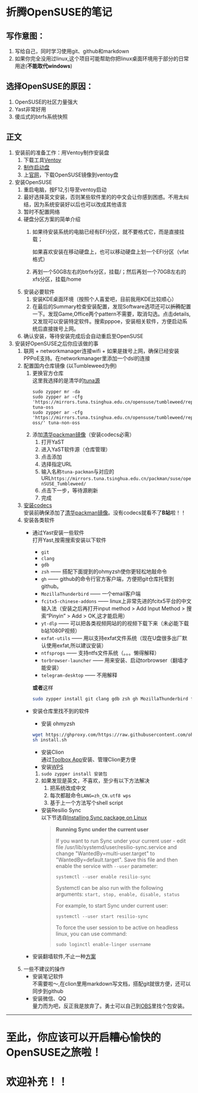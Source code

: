 # 折腾OpenSUSE的笔记
## 写作意图：
1. 写给自己，同时学习使用git、github和markdown
2. 如果你完全没用过linux,这个项目可能帮助你把linux桌面环境用于部分的日常用途(**不能取代windows**)
## 选择OpenSUSE的原因：
1. OpenSUSE的社区力量强大
2. Yast非常好用
3. 傻瓜式的btrfs系统快照
## 正文

1. 安装前的准备工作：用Ventoy制作安装盘
   1. 下载工具[Ventoy](https://www.ventoy.net/cn/download.html "下载ventoy工具")
   2. [制作启动盘](https://www.ventoy.net/cn/doc_start.html)
   3. 上[官网](https://www.opensuse.org/)，下载OpenSUSE镜像到ventoy盘
2. 安装OpenSUSE
    1. 重启电脑，按F12,引导至ventoy启动
    2. 最好选择英文安装，否则某些软件里的的中文会让你感到困惑。不用太纠结，因为系统安装好以后也可以改成其他语言
    3. 暂时不配置网络
    4. 硬盘分区方案的简单介绍
        1. 如果待安装系统的电脑已经有EFI分区，就不要格式它，而是直接挂载；

           如果喜欢安装在移动硬盘上，也可以移动硬盘上划一个EFI分区（vfat格式）
        2. 再划一个50GB左右的btrfs分区，挂载/；然后再划一个70GB左右的xfs分区，挂载/home
    5. 安装必要软件
        1. 安装KDE桌面环境（按照个人喜爱吧，目前我用KDE比较顺心）
        2. 在最后的Summary检查安装配置，发现Software选项还可以~~折腾~~配置一下。发现Game,Office两个pattern不需要，取消勾选。点击details,又发现可以安装特定软件。搜索pppoe，安装相关软件，方便启动系统后直接拨号上网。
    6. 确认安装，等待安装完成后会自动重启至OpenSUSE
3. 安装好OpenSUSE之后你应该做的事
    1. 联网
             + networkmanager连接wifi
             + 如果是拨号上网，确保已经安装PPPoE支持。在networkmanager里添加一个dsl的连接
    2. 配置国内仓库镜像 (以Tumbleweed为例)
       1. 更换官方仓库  
       这里我选择的是清华的[tuna源](https://mirrors.tuna.tsinghua.edu.cn/help/opensuse/)
          ```
          sudo zypper mr -da
          sudo zypper ar -cfg 'https://mirrors.tuna.tsinghua.edu.cn/opensuse/tumbleweed/repo/oss/' tuna-oss
          sudo zypper ar -cfg 'https://mirrors.tuna.tsinghua.edu.cn/opensuse/tumbleweed/repo/non-oss/' tuna-non-oss
          ```
       2. 添加[清华packman镜像](https://mirrors.tuna.tsinghua.edu.cn/help/opensuse/)（安装codecs必需）
           1. 打开YaST
           2. 进入YaST软件源（仓库管理）
           3. 点击添加
           4. 选择指定URL
           5. 输入名称`tuna-packman`与对应的URL`https://mirrors.tuna.tsinghua.edu.cn/packman/suse/openSUSE_Tumbleweed/`
           6. 点击下一步，等待源刷新
           7. 完成
    3. [安装codecs](https://en.opensuse.org/SDB:Installing_codecs_from_Packman_repositories#Option_3:_YaST)  
       安装前确保添加了[清华packman镜像](https://mirrors.tuna.tsinghua.edu.cn/help/opensuse/)。没有codecs就看不了**B站**啦！！
    4. 安装各类软件
       - 通过Yast安装一些软件  
         打开Yast,按需搜索安装以下软件
           + `git`
           + `clang`
           + `gdb`
           + `zsh` —— 搭配下面提到的ohmyzsh使你更轻松地敲命令
           + `gh` —— github的命令行官方客户端，方便把git仓库托管到github。
           + `MozillaThunderbird` —— 一个email客户端
           + `fcitx5-chinese-addons` —— linux上非常先进的fcitx5平台的中文输入法（安装之后再打开input method > Add Input Method > 搜索“Pinyin” > Add > OK,这才能启用）
           + `yt-dlp` —— 可以把各类视频网站的的视频下载下来（未必能下载b站1080P视频）
           + `exfat-utils` —— 用以支持exfat文件系统（现在U盘很多出厂默认使用exfat,所以建议安装）
           + `ntfsprogs` —— 支持ntfs文件系统（。。。懒得解释）
           + `torbrowser-launcher` —— 用来安装、启动torbrowser（翻墙才能安装）
           + `telegram-desktop` —— 不用解释  
         
         **或者**这样
         ```bash
         sudo zypper install git clang gdb zsh gh MozillaThunderbird fcitx5-chinese-addons yt-dlp exfat-utils ntfsprogs torbrowser-launcher telegram-desktop
         ```
       - 安装仓库里找不到的软件
           + 安装 ohmyzsh
         ```bash
         wget https://ghproxy.com/https://raw.githubusercontent.com/ohmyzsh/ohmyzsh/master/tools/install.sh
         sh install.sh
         ```
           + 安装Clion  
             通过[Toolbox App](https://www.jetbrains.com/toolbox-app/)安装、管理Clion更方便
           + 安装[WPS](https://www.wps.cn/product/wpslinux#)
           1. `sudo zypper install 安装包`
           2. 如果发现是英文，不喜欢，至少有以下方法解决
               1. 把系统改成中文
               2. 每次都敲命令`LANG=zh_CN.utf8 wps`
               3. 基于上一个方法写个shell script
           + 安装Resilio Sync   
             以下节选自[Installing Sync package on Linux](https://help.resilio.com/hc/en-us/articles/206178924)
             >    **Running Sync under the current user**
             >
             >    If you want to run Sync under your current user - edit file /usr/lib/systemd/user/resilio-sync.service and change "WantedBy=multi-user.target" to "WantedBy=default.target". Save this file and then enable the service with `--user` parameter:
             >
             >    `systemctl --user enable resilio-sync`
             >
             >    Systemctl can be also run with the following arguments: `start, stop, enable, disable, status`
             >
             >    For example, to start Sync under current user:
             >
             >    `systemctl --user start resilio-sync`
             >
             >    To force the user session to be active on headless linux, you can use command:
             >
             >    `sudo loginctl enable-linger username`
       - 安装翻墙软件,不止一种[方案](https://github.com/mtul0729/config-opensuse/blob/main/fanqian.md)
    5. 一些不建议的操作
       - 安装笔记软件  
         不需要啦～,在clion里用markdown写文档，搭配git就很方便，还可以同步到github
       - 安装微信、QQ  
         量力而为吧，反正我是放弃了。勇士可以自己到[OBS](https://build.opensuse.org/)里找个包安装。
***
# 至此，你应该可以开启~~糟心~~愉快的OpenSUSE之旅啦！
# 欢迎补充！！